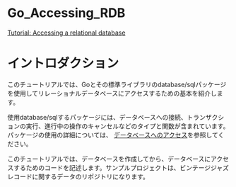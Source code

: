 # Go_Accessing_RDB

[Tutorial: Accessing a relational database](https://go.dev/doc/tutorial/database-access)

# イントロダクション

このチュートリアルでは、Goとその標準ライブラリのdatabase/sqlパッケージを使用してリレーショナルデータベースにアクセスするための基本を紹介します。

使用database/sqlするパッケージには、データベースへの接続、トランザクションの実行、進行中の操作のキャンセルなどのタイプと関数が含まれています。パッケージの使用の詳細については、 [データベースへのアクセス](https://go.dev/doc/database/)を参照してください。

このチュートリアルでは、データベースを作成してから、データベースにアクセスするためのコードを記述します。サンプルプロジェクトは、ビンテージジャズレコードに関するデータのリポジトリになります。

